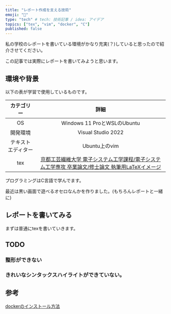 ```yaml
---
title: "レポート作成を支える技術"
emoji: "📜"
type: "tech" # tech: 技術記事 / idea: アイデア
topics: ["tex", "vim", "docker", "C"]
published: false
---
```


私の学校のレポートを書いている環境がかなり充実(？)していると思ったので紹介させてください。

この記事では実際にレポートを書いてみようと思います。

## 環境や背景

以下の表が学習で使用しているものです。

|カテゴリー|詳細|
|:---:|:---:|
|OS|Windows 11 ProとWSLのUbuntu|
|開発環境|Visual Studio 2022|
|テキストエディター|Ubuntu上のvim|
|tex|[京都工芸繊維大学 電子システム工学課程/電子システム工学専攻 卒業論文/修士論文 執筆用LaTeXイメージ](https://hub.docker.com/r/rnakajima/latex-vlsi)|

プログラミングはC言語で学んでます。

最近は黒い画面で遊べるオセロなんかを作りました。(もちろんレポートと一緒に)

## レポートを書いてみる

まずは普通にtexを書いていきます。

## TODO

### 整形ができない

### きれいなシンタックスハイライトができていない。

## 参考

[dockerのインストール方法](https://docs.docker.jp/get-docker.html)
